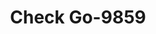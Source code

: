 ---
f_zip-code: 63044
f_state-code: MO
title: Check Go-9859
f_phone: 314-739-5200
f_city-only: Bridgeton
f_address: 12271 Natural Bridge Rd Bridgeton
f_location-unique-id: '9859'
slug: check-go-9859
updated-on: '2024-05-30T13:46:58.046Z'
created-on: '2024-05-30T13:36:59.803Z'
published-on: '2024-05-30T13:54:32.469Z'
f_city-state: cms/city/bridgeton-mo.md
f_company: cms/company/check-go.md
f_state: cms/state/missouri.md
layout: '[payday-loan].html'
tags: payday-loan
---
